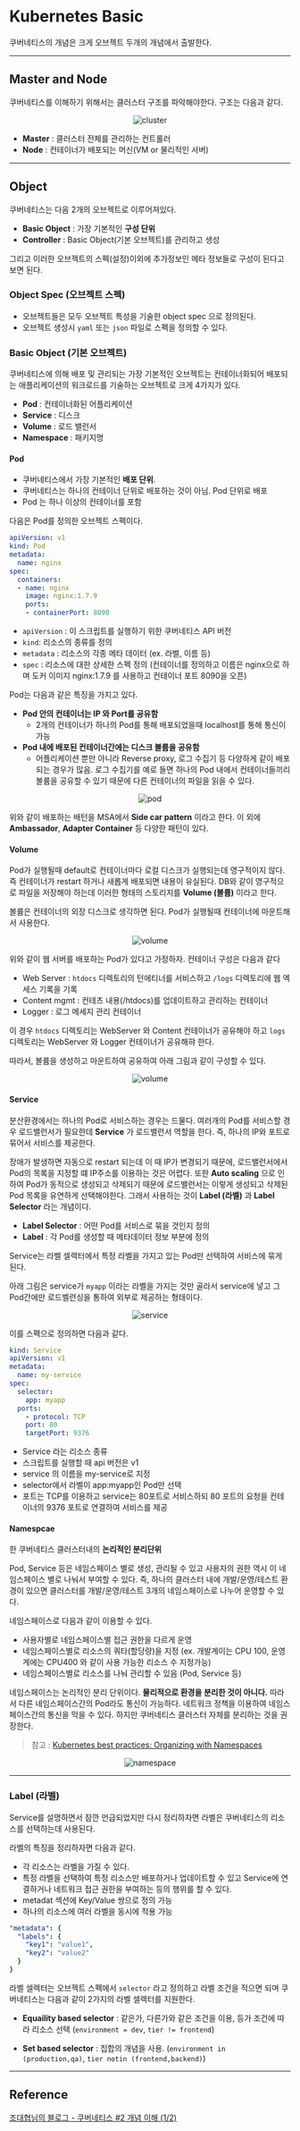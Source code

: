 # Kubernetes Basic
쿠버네티스의 개념은 크게 오브젝트 두개의 개념에서 출발한다.

----
## Master and Node
쿠버네티스를 이해하기 위해서는 클러스터 구조를 파악해야한다. 구조는 다음과 같다.

<center>

![cluster](image/cluster.png)

</center>

- **Master** : 클러스터 전체를 관리하는 컨트롤러 
- **Node** : 컨테이너가 배포되는 머신(VM or 물리적인 서버)

----
## Object

쿠버네티스는 다음 2개의 오브젝트로 이루어져있다.

- **Basic Object** : 가장 기본적인 **구성 단위**
- **Controller** : Basic Object(기본 오브젝트)를 관리하고 생성

그리고 이러한 오브젝트의 스펙(설정)이외에 추가정보인 메타 정보들로 구성이 된다고 보면 된다.


### Object Spec (오브젝트 스펙)

- 오브젝트들은 모두 오브젝트 특성을 기술한 object spec 으로 정의된다. 
- 오브젝트 생성시 `yaml` 또는 `json` 파일로 스펙을 정의할 수 있다.


### Basic Object (기본 오브젝트)

쿠버네티스에 의해 배포 및 관리되는 가장 기본적인 오브젝트는 컨테이너화되어 배포되는 애플리케이션의 워크로드를 기술하는 오브젝트로 크게 4가지가 있다. 

- **Pod** : 컨테이너화된 어플리케이션
- **Service** : 디스크
- **Volume** : 로드 밸런서
- **Namespace**  : 패키지명

#### Pod

- 쿠버네티스에서 가장 기본적인 **배포 단위**.
- 쿠버네티스는 하나의 컨테이너 단위로 배포하는 것이 아님. Pod 단위로 배포
- Pod 는 하나 이상의 컨테이너를 포함


다음은 Pod를 정의한 오브젝트 스펙이다. 

~~~ yaml
apiVersion: v1
kind: Pod
metadata:
  name: nginx
spec:
  containers:
  - name: nginx
    image: nginx:1.7.9
    ports:
    - containerPort: 8090
~~~

- `apiVersion` : 이 스크립트를 실행하기 위한 쿠버네티스 API 버전
- `kind`: 리소스의 종류를 정의
- `metadata` : 리소스의 각종 메타 데이터 (ex. 라벨, 이름 등)
- `spec` : 리소스에 대한 상세한 스펙 정의 (컨테이너를 정의하고 이름은 nginx으로 하며 도커 이미지 nginx:1.7.9 를 사용하고 컨테이너 포트 8090을 오픈)

Pod는 다음과 같은 특징을 가지고 있다.

- **Pod 안의 컨테이너는 IP 와 Port를 공유함**
    - 2개의 컨테이너가 하나의 Pod를 통해 배포되었을때 localhost를 통해 통신이 가능
- **Pod 내에 배포된 컨테이너간에는 디스크 볼륨을 공유함**
    - 어플리케이션 뿐만 아니라 Reverse proxy, 로그 수집기 등 다양하게 같이 배포되는 경우가 많음. 로그 수집기를 예로 들면 하나의 Pod 내에서 컨테이너들끼리 볼륨을 공유할 수 있기 때문에 다른 컨테이너의 파일을 읽을 수 있다.

<center>

![pod](image/pod.png)

</center>

위와 같이 배포하는 배턴을 MSA에서 **Side car pattern** 이라고 한다. 이 외에 **Ambassador**, **Adapter Container** 등 다양한 패턴이 있다.

#### Volume
Pod가 실행될때 default로 컨테이너마다 로컬 디스크가 실행되는데 영구적이지 않다. 즉 컨테이너가 restart 하거나 새롭게 배포되면 내용이 유실된다. DB와 같이 영구적으로 파일을 저장해야 하는데 이러한 형태의 스토리지를 **Volume (볼륨)** 이라고 한다. 

볼륨은 컨테이너의 외장 디스크로 생각하면 된다. Pod가 실행될때 컨테이너에 마운트해서 사용한다.

<center>

![volume](image/volume.png)

</center>

위와 같이 웹 서버를 배포하는 Pod가 있다고 가정하자. 컨테이너 구성은 다음과 같다

- Web Server : `htdocs` 디렉토리의 턴에티너를 서비스하고 `/logs` 디렉토리에 웹 엑세스 기록을 기록
- Content mgmt : 컨테츠 내용(/htdocs)를 업데이트하고 관리하는 컨테이너
- Logger : 로그 메세지 관리 컨테이너 

이 경우 `htdocs` 디렉토리는 WebServer 와 Content 컨테이너가 공유해야 하고 `logs` 디렉토리는 WebServer 와 Logger 컨테이너가 공유해햐 한다.

따라서, 볼륨을 생성하고 마운트하여 공유하여 아래 그림과 같이 구성할 수 있다.

<center>

![volume](image/volume2.png)

</center>

#### Service

분산환경에서는 하나의 Pod로 서비스하는 경우는 드물다. 여러개의 Pod를 서비스할 경우 로드밸런서가 필요한데 **Service** 가 로드밸런서 역할을 한다. 즉, 하나의 IP와 포트로 묶어서 서비스를 제공한다.

장애가 발생하면 자동으로 restart 되는데 이 때 IP가 변경되기 때문에, 로드밸런서에서 Pod의 목록을 지정할 떄 IP주소를 이용하는 것은 어렵다. 또한 **Auto scaling** 으로 인하여 Pod가 동적으로 생성되고 삭제되기 때문에 로드밸런서는 이렇게 생성되고 삭제된 Pod 목록을 유연하게 선택해야한다. 그래서 사용하는 것이 **Label (라벨)** 과 **Label Selector** 라는 개념이다.

- **Label Selector** : 어떤 Pod를 서비스로 묶을 것인지 정의
- **Label** : 각 Pod를 생성할 때 메타데이터 정보 부분에 정의

Service는 라벨 셀렉터에서 특정 라벨을 가지고 있는 Pod만 선택하여 서비스에 묶게 된다. 

아래 그림은 service가 `myapp` 이라는 라벨을 가지는 것만 골라서 service에 넣고 그 Pod간에만 로드벨런싱을 통하여 외부로 제공하는 형태이다. 

<center>

![service](image/service.png)

</center>

이를 스펙으로 정의하면 다음과 같다.

~~~ yaml
kind: Service
apiVersion: v1
metadata:
  name: my-service
spec:
  selector:
    app: myapp
  ports:
    - protocol: TCP
    port: 80
    targetPort: 9376
~~~

- Service 라는 리소스 종류
- 스크립트를 실행할 때 api 버전은 v1
- service 의 이름을 my-service로 지정
- selector에서 라벨이 app:myapp인 Pod만 선택
- 포트는 TCP를 이용하고 service는 80포트로 서비스하되 80 포트의 요청을 컨테이너의 9376 포트로 연결하여 서비스를 제공

#### Namespcae

한 쿠버네티스 클러스터내의 **논리적인 분리단위**

Pod, Service 등은 네임스페이스 별로 생성, 관리될 수 있고 사용자의 권한 역시 이 네임스페이스 별로 나눠서 부여할 수 있다. 즉, 하나의 클러스터 내에 개발/운영/테스트 환경이 있으면 클러스터를 개발/운영/테스트 3개의 네임스페이스로 나누어 운영할 수 있다. 

네임스페이스로 다음과 같이 이용할 수 있다. 

- 사용자별로 네임스페이스별 접근 권한을 다르게 운영
- 네임스페이스별로 리소스의 쿼타(할당량)을 지정 (ex. 개발계이는 CPU 100, 운영계에는 CPU400 와 같이 사용 가능한 리소스 수 지정가능)
- 네임스페이스별로 리소스를 나눠 관리할 수 있음 (Pod, Service 등)


네임스페이스는 논리적인 분리 단위이다. **물리적으로 환경을 분리한 것이 아니다.** 따라서 다른 네임스페이스간의 Pod라도 통신이 가능하다. 네트워크 정책을 이용하여 네임스페이스간의 통신을 막을 수 있다. 하지만 쿠버네티스 클러스터 자체를 분리하는 것을 권장한다.

> 참고 : [Kubernetes best practices: Organizing with Namespaces](https://cloud.google.com/blog/products/gcp/kubernetes-best-practices-organizing-with-namespaces)

<center>

![namespace](image/namespace.png)

</center>

----

### Label (라벨)
Service를 설명하면서 잠깐 언급되었지만 다시 정리하자면 라벨은 쿠버네티스의 리소스를 선택하는데 사용된다. 

라벨의 특징을 정리하자면 다음과 같다.

- 각 리소스는 라벨을 가질 수 있다. 
- 특정 라벨을 선택하여 특정 리소스만 배포하거나 업데이트할 수 있고 Service에 연결하거나 네트워크 접근 권한을 부여하는 등의 행위를 할 수 있다.
- metadat 섹션에 Key/Value 쌍으로 정의 가능
- 하나의 리소스에 여러 라벨을 동시에 적용 가능

~~~ yaml
"metadata": {
  "labels": {
    "key1": "value1",
    "key2": "value2"
  }
}
~~~

라벨 셀렉터는 오브젝트 스펙에서 `selector` 라고 정의하고 라벨 조건을 적으면 되며 쿠버네티스는 다음과 같이 2가지의 라벨 셀렉터를 지원한다.

- **Equaility based selector** : 같은가, 다른가와 같은 조건을 이용, 등가 조건에 따라 리소스 선택 (`environment = dev`, `tier != frontend`) 

- **Set based selector** : 집합의 개념을 사용. (`environment in (production,qa)`, `tier notin (frontend,backend)`)

----

## Reference

[조대협님의 블로그 - 쿠버네티스 #2 개념 이해 (1/2)](https://bcho.tistory.com/1256 )